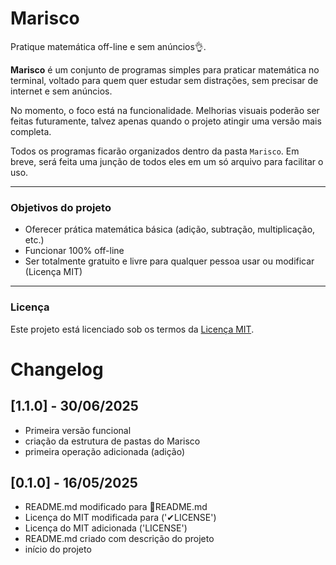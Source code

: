 # Marisco

Pratique matemática off-line e sem anúncios👌.

**Marisco** é um conjunto de programas simples para praticar matemática no terminal, voltado para quem quer estudar sem distrações, sem precisar de internet e sem anúncios.

No momento, o foco está na funcionalidade. Melhorias visuais poderão ser feitas futuramente, talvez apenas quando o projeto atingir uma versão mais completa.

Todos os programas ficarão organizados dentro da pasta `Marisco`. Em breve, será feita uma junção de todos eles em um só arquivo para facilitar o uso.

___

### Objetivos do projeto

- Oferecer prática matemática básica (adição, subtração, multiplicação, etc.)
- Funcionar 100% off-line
- Ser totalmente gratuito e livre para qualquer pessoa usar ou modificar (Licença MIT)

___

### Licença
Este projeto está licenciado sob os termos da [Licença MIT](LICENSE).


# Changelog
## [1.1.0] - 30/06/2025
- Primeira versão funcional
- criação da estrutura de pastas do Marisco
- primeira operação adicionada (adição)

## [0.1.0] - 16/05/2025
- README.md modificado para 📄README.md
- Licença do MIT modificada para ('✔LICENSE')
- Licença do MIT adicionada ('LICENSE')
- README.md criado com descrição do projeto
- início do projeto
